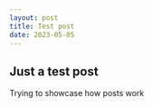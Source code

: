 ```yaml
---
layout: post
title: Test post
date: 2023-05-05
---
```


## Just a test post
Trying to showcase how posts work 

